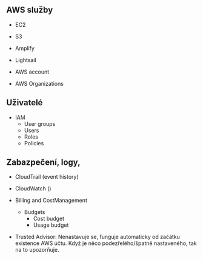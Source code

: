 ## AWS služby
- EC2
- S3
- Amplify
- Lightsail

- AWS account
- AWS Organizations

## Uživatelé
- IAM
  - User groups
  - Users
  - Roles
  - Policies

## Zabazpečení, logy, 
- CloudTrail (event history)
- CloudWatch ()

- Billing and CostManagement 
  - Budgets
    - Cost budget
    - Usage budget
   
- Trusted Advisor: Nenastavuje se, funguje automaticky od začátku existence AWS účtu. Když je něco podezřelého/špatně nastaveného, tak na to upozorňuje.
